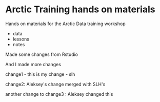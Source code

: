 # Arctic Training hands on materials

Hands on materials for the Arctic Data training workshop

* data
* lessons
* notes

Made some changes from Rstudio

And I made more changes

change1 - this is my change - slh

change2: Aleksey's change merged with SLH's

another change to change3 : Aleksey changed this